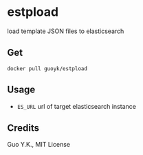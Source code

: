 # estpload

load template JSON files to elasticsearch

## Get

`docker pull guoyk/estpload`

## Usage

* `ES_URL` url of target elasticsearch instance

## Credits

Guo Y.K., MIT License
